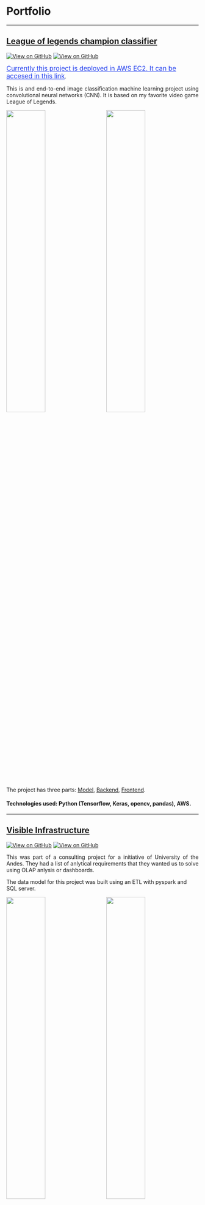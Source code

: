 # Portfolio
---

## [League of legends champion classifier](https://jglobaton10.github.io/LeagueOfLegendsChampionClassifier/)
[![View on GitHub](https://img.shields.io/badge/AWS-View_Web_App-orange?logo=Amazon)](http://ec2-18-191-142-227.us-east-2.compute.amazonaws.com/)
[![View on GitHub](https://img.shields.io/badge/GitHub-View_on_GitHub-blue?logo=GitHub)](https://github.com/jglobaton10/LeagueOfLegendsChampionClassifier)

<a href="http://ec2-18-191-142-227.us-east-2.compute.amazonaws.com/" style="color:#1B39ED; font-size:17px;" align="center"> Currently this project is deployed in AWS EC2. It can be accesed in this  link</a>.

<p align="justify">
This is and end-to-end image classification machine learning project using convolutional neural networks (CNN). It is based on my favorite video game <bold>League of Legends</bold>.
</p>
<p>
<img src="images/lol_gif_part_1_Trim-_2_.gif" width="45%"/>
&nbsp; &nbsp;  &nbsp;  &nbsp;
<img src="images/lol_gif_part_1_Trim.gif" width="45%"/>
</p>

The project has three parts: [Model](https://github.com/jglobaton10/LeagueOfLegendsChampionClassifier/blob/main/model/model.ipynb), [Backend](https://github.com/jglobaton10/LeagueOfLegendsChampionClassifier/blob/main/Flaskserver/server.py), [Frontend](https://github.com/jglobaton10/LeagueOfLegendsChampionClassifier/tree/main/Front_end).

#### Technologies used: Python (Tensorflow, Keras, opencv, pandas), AWS. 
---

## [Visible Infrastructure](https://jglobaton10.github.io/Visibleinfrastructure/)
[![View on GitHub](https://img.shields.io/badge/PowerBI-N_passengers_vs_empty_seats-yellow?logo=PowerBI)](https://app.powerbi.com/view?r=eyJrIjoiNTg2NmRjYzEtYWM0NS00NzQzLTliMGMtNDI1NTY1ZDc1ZjBmIiwidCI6IjQ0ODhlODRkLWI3NjMtNDUzOC1hY2EyLWU1ZTEwNGNlNTI0NiIsImMiOjN9&pageName=ReportSection)
[![View on GitHub](https://img.shields.io/badge/PowerBI-GDP_vs_N_of_flights-yellow?logo=PowerBI)](https://app.powerbi.com/view?r=eyJrIjoiNzM5MzIzYzMtY2E1Yy00MDg3LWI3ODYtMzQ3NDVlNGE5OGRmIiwidCI6IjQ0ODhlODRkLWI3NjMtNDUzOC1hY2EyLWU1ZTEwNGNlNTI0NiIsImMiOjN9&pageName=ReportSection)

<p align="justify">
This was part of a consulting project for a initiative of University of the Andes. They had a list of anlytical requirements that they wanted us to solve using OLAP anlysis or dashboards. 

The data model for this project was built using an ETL with pyspark and SQL server. 
</p>
  
<p>
<img src="images/infraestructra visible2.gif" width="45%"/>
&nbsp; &nbsp;  &nbsp;  &nbsp;
<img src="images/infraestructura visible.gif" width="45%"/>
</p>


#### Technologies used: PowerBI, Python (pandas, pyspark, numpy, seaborn), SQL, SQL server. 
---

## [Legends of Runaterra Anlytics](https://jglobaton10.github.io/legendsOfRunaterraAnlytics/)
[![View on GitHub](https://img.shields.io/badge/GitHub-View_on_GitHub-blue?logo=GitHub)](https://github.com/jglobaton10/legendsOfRunaterraAnlytics)
[![View on GitHub](https://img.shields.io/badge/PowerBI-View_on_PowerBI-yellow?logo=PowerBI)](https://app.powerbi.com/view?r=eyJrIjoiZjI4ZjUwNGEtMjVjZS00NzY2LTg4YTktNWI1MTdkNzFjNTk1IiwidCI6IjQ0ODhlODRkLWI3NjMtNDUzOC1hY2EyLWU1ZTEwNGNlNTI0NiIsImMiOjN9&pageName=ReportSection)


<p align="justify">
The objective of this project was to produce analytics about each card set of the popular collectible card game Legends of Runaterra. Each of the pages of the report represent a region of the game. 
  
This is an ongoing project. 
</p>
  
<p>
<img src="images/legendsOrR.gif" width="45%"/>
&nbsp; &nbsp;  &nbsp;  &nbsp;
<img src="images/lengendOfRuna2.gif" width="45%"/>
</p>


#### Technologies used: PowerBI, Python (pandas, pyspark, numpy, seaborn), SQL, SQL server. 
---

## Steam top 100 games

[![View on GitHub](https://img.shields.io/badge/PowerBI-View_on_PowerBI-yellow?logo=PowerBI)](https://app.powerbi.com/view?r=eyJrIjoiZDJmNDEwNjEtYzBjNS00YTgwLThlYTgtYWQyMTQ0NTc3M2FmIiwidCI6IjQ0ODhlODRkLWI3NjMtNDUzOC1hY2EyLWU1ZTEwNGNlNTI0NiIsImMiOjN9&pageName=ReportSection)


<p align="justify">
This project was one of my first approaches to PowerBI. Here, I analysed data from the 100 most popular games on steam. In particular,  The number of current players versus the number in their lunching day, the perception about the game and their distribution based on game genre.  
</p>
  

<img src="images/steam top100 1.gif" width="100%"/>

#### Technologies used: PowerBI, Python (pandas, pyspark, numpy, seaborn, matplotlib).
---

